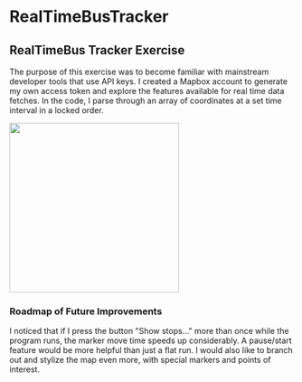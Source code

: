# RealTimeBusTracker
## RealTimeBus Tracker Exercise
<p> The purpose of this exercise was to become familiar with mainstream developer tools that use API keys. I created a Mapbox account to generate my own access token and explore the features available for real time data fetches. In the code, I parse through an array of coordinates at a set time interval in a locked order. </p>
<img src="PacMan1.png" width='300'/>

### Roadmap of Future Improvements
<p4> I noticed that if I press the button "Show stops..." more than once while the program runs, the marker move time speeds up considerably. A pause/start feature would be more helpful than just a flat run. I would also like to branch out and stylize the map even more, with special markers and points of interest. </p4>
